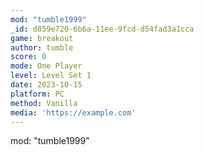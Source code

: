 ```yaml
---
mod: "tumble1999"
_id: d859e720-6b6a-11ee-9fcd-d54fad3a1cca
game: breakout
author: tumble
score: 0
mode: One Player
level: Level Set 1
date: 2023-10-15
platform: PC
method: Vanilla
media: 'https://example.com'
---
```

mod: "tumble1999"

